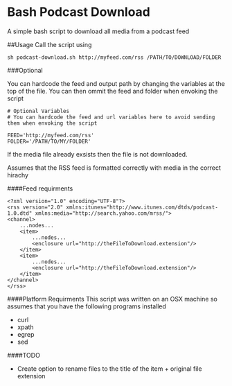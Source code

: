 # Bash Podcast Download
A simple bash script to download all media from a podcast feed

##Usage
Call the script using

	sh podcast-download.sh http://myfeed.com/rss /PATH/TO/DOWNLOAD/FOLDER
	
###Optional

You can hardcode the feed and output path by changing the variables at the top of the file. You can then ommit the feed and folder when envoking the script

	# Optional Variables
	# You can hardcode the feed and url variables here to avoid sending them when envoking the script
	
	FEED='http://myfeed.com/rss'
	FOLDER='/PATH/TO/MY/FOLDER'


If the media file already exsists then the file is not downloaded. 

Assumes that the RSS feed is formatted correctly with media in the correct hirachy

####Feed requirments

	<?xml version="1.0" encoding="UTF-8"?>
	<rss version="2.0" xmlns:itunes="http://www.itunes.com/dtds/podcast-1.0.dtd" xmlns:media="http://search.yahoo.com/mrss/">
  	<channel>
  		...nodes...
		<item>
			...nodes...
			<enclosure url="http://theFileToDownload.extension"/>
		</item>
		<item>
			...nodes...
			<enclosure url="http://theFileToDownload.extension"/>
		</item>
	</channel>
	</rss>
	

####Platform Requirments
This script was written on an OSX machine so assumes that you have the following programs installed

- curl
- xpath
- egrep
- sed

####TODO

- Create option to rename files to the title of the item + original file extension
